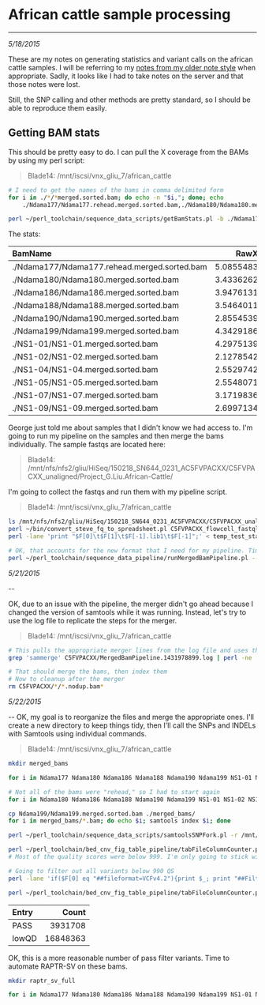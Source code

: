 # African cattle sample processing
---

*5/18/2015*

These are my notes on generating statistics and variant calls on the african cattle samples. I will be referring to my [notes from my older note style](https://github.com/njdbickhart/labnotes/blob/master/textpad_archive/Lab_notes_20141022_dbick_running_african_waterbuff.note) when appropriate. Sadly, it looks like I had to take notes on the server and that those notes were lost. 

Still, the SNP calling and other methods are pretty standard, so I should be able to reproduce them easily.

## Getting BAM stats

This should be pretty easy to do. I can pull the X coverage from the BAMs by using my perl script:

> Blade14: /mnt/iscsi/vnx_gliu_7/african_cattle

```bash
# I need to get the names of the bams in comma delimited form
for i in ./*/*merged.sorted.bam; do echo -n "$i,"; done; echo
	./Ndama177/Ndama177.rehead.merged.sorted.bam,./Ndama180/Ndama180.merged.sorted.bam,./Ndama186/Ndama186.merged.sorted.bam,./Ndama188/Ndama188.merged.sorted.bam,./Ndama190/Ndama190.merged.sorted.bam,./Ndama199/Ndama199.merged.sorted.bam,./NS1-01/NS1-01.merged.sorted.bam,./NS1-02/NS1-02.merged.sorted.bam,./NS1-04/NS1-04.merged.sorted.bam,./NS1-05/NS1-05.merged.sorted.bam,./NS1-07/NS1-07.merged.sorted.bam,./NS1-09/NS1-09.merged.sorted.bam 

perl ~/perl_toolchain/sequence_data_scripts/getBamStats.pl -b ./Ndama177/Ndama177.rehead.merged.sorted.bam,./Ndama180/Ndama180.merged.sorted.bam,./Ndama186/Ndama186.merged.sorted.bam,./Ndama188/Ndama188.merged.sorted.bam,./Ndama190/Ndama190.merged.sorted.bam,./Ndama199/Ndama199.merged.sorted.bam,./NS1-01/NS1-01.merged.sorted.bam,./NS1-02/NS1-02.merged.sorted.bam,./NS1-04/NS1-04.merged.sorted.bam,./NS1-05/NS1-05.merged.sorted.bam,./NS1-07/NS1-07.merged.sorted.bam,./NS1-09/NS1-09.merged.sorted.bam -g 2800000000
```

The stats:

BamName |RawXCov| MapXCov| AvgRawChrcov|    AvgMapChrcov
|:--- | :---: | :---: | :---:| :---:|
./Ndama177/Ndama177.rehead.merged.sorted.bam|    5.08554830661171 |       5.04423094543229|        4.9872021856494| 4.95973458460606
./Ndama180/Ndama180.merged.sorted.bam|   3.43362628419845  |      3.33276396957675  |      3.38720573548025 |       3.29383298185112
./Ndama186/Ndama186.merged.sorted.bam |  3.94761317018214   |     3.91129512426424   |     3.90226247462167  |      3.87776681944447
./Ndama188/Ndama188.merged.sorted.bam |  3.54640113469154   |     3.4662634888881 |3.48522278516829       | 3.4145177870431
./Ndama190/Ndama190.merged.sorted.bam |  2.85545393694522   |     2.82615565691045 |       2.73915620565214  |      2.72317887625559
./Ndama199/Ndama199.merged.sorted.bam |  4.34291864241651   |     4.30902938842751 |       4.16805178636062  |      4.15318189746619
./NS1-01/NS1-01.merged.sorted.bam     |  4.29751395859412   |     4.23579733387879 |       4.27254320629197  |      4.22422124673683
./NS1-02/NS1-02.merged.sorted.bam     |  2.12785429219184   |     2.09493544663026 |       2.09302372587782  |      2.0803988709479
./NS1-04/NS1-04.merged.sorted.bam     |  2.55297422157921   |     2.53565774892409 |       2.49533081901342  |      2.48357798953967
./NS1-05/NS1-05.merged.sorted.bam     |  2.55480712670914   |     2.53728295340023 |       2.52324810704291  |      2.51095001113714
./NS1-07/NS1-07.merged.sorted.bam     |  3.17198369816393   |     3.14750402015737 |       3.11683666891432  |      3.0984912034217
./NS1-09/NS1-09.merged.sorted.bam     |  2.69971340498915   |     2.67534076569672 |       2.6780372123013| 2.66157007183874

George just told me about samples that I didn't know we had access to. I'm going to run my pipeline on the samples and then merge the bams individually. The sample fastqs are located here:

> Blade14: /mnt/nfs/nfs2/gliu/HiSeq/150218_SN644_0231_AC5FVPACXX/C5FVPACXX_unaligned/Project_G.Liu.African-Cattle/

I'm going to collect the fastqs and run them with my pipeline script.

> Blade14: /mnt/iscsi/vnx_gliu_7/african_cattle

```bash
ls /mnt/nfs/nfs2/gliu/HiSeq/150218_SN644_0231_AC5FVPACXX/C5FVPACXX_unaligned/Project_G.Liu.African-Cattle/*/*.gz > C5FVPACXX_flowcell_fastqlist.txt
perl ~/bin/convert_steve_fq_to_spreadsheet.pl C5FVPACXX_flowcell_fastqlist.txt
perl -lane 'print "$F[0]\t$F[1]\t$F[-1].lib1\t$F[-1]";' < temp_test_starter.txt > C5FVPACXX_flowcell_spreadsheet_starter.tab

# OK, that accounts for the new format that I need for my pipeline. Time to see if it actually works!
perl ~/perl_toolchain/sequence_data_pipeline/runMergedBamPipeline.pl --fastqs C5FVPACXX_flowcell_spreatarter.tab --output C5FVPACXX --reference ../reference/umd3_kary_unmask_ngap.fa --coords ../reference/samtools_chr_segs.txt --threads 10
```

*5/21/2015*

--

OK, due to an issue with the pipeline, the merger didn't go ahead because I changed the version of samtools while it was running. Instead, let's try to use the log file to replicate the steps for the merger.

> Blade14: /mnt/iscsi/vnx_gliu_7/african_cattle

```bash
# This pulls the appropriate merger lines from the log file and uses them to generate new commands
grep 'sammerge' C5FVPACXX/MergedBamPipeline.1431978899.log | perl -ne '$_ =~ s/.+ \| sammerge \- //g; $_ =~ s/-h 1/-p/; chomp;  print "$_\n"; system($_);'

# That should merge the bams, then index them
# Now to cleanup after the merger
rm C5FVPACXX/*/*.nodup.bam*
```
*5/22/2015*

--
OK, my goal is to reorganize the files and merge the appropriate ones. I'll create a new directory to keep things tidy, then I'll call the SNPs and INDELs with Samtools using individual commands.

> Blade14: /mnt/iscsi/vnx_gliu_7/african_cattle

```bash
mkdir merged_bams

for i in Ndama177 Ndama180 Ndama186 Ndama188 Ndama190 Ndama199 NS1-01 NS1-02 NS1-04 NS1-05 NS1-07 NS1-09; do echo $i; samtools merge -p -@ 10 merged_bams/${i}.combined.merged.bam C5FVPACXX/$i/$i.merged.bam $i/${i}.rehead.merged.sorted.bam; done

# Not all of the bams were "rehead," so I had to start again
for i in Ndama180 Ndama186 Ndama188 Ndama190 Ndama199 NS1-01 NS1-02 NS1-04 NS1-05 NS1-07 NS1-09; do echo $i; samtools merge -p -@ 10 merged_bams/${i}.combined.merged.bam C5FVPACXX/$i/$i.merged.bam $i/${i}.merged.sorted.bam; done

cp Ndama199/Ndama199.merged.sorted.bam ./merged_bams/
for i in merged_bams/*.bam; do echo $i; samtools index $i; done

perl ~/perl_toolchain/sequence_data_scripts/samtoolsSNPFork.pl -r /mnt/iscsi/vnx_gliu_7/reference/umd3_kary_unmask_ngap.fa -i merged_bams/Ndama177.combined.merged.bam,merged_bams/Ndama180.combined.merged.bam,merged_bams/Ndama186.combined.merged.bam,merged_bams/Ndama188.combined.merged.bam,merged_bams/Ndama190.combined.merged.bam,merged_bams/Ndama199.merged.sorted.bam,merged_bams/NS1-01.combined.merged.bam,merged_bams/NS1-02.combined.merged.bam,merged_bams/NS1-04.combined.merged.bam,merged_bams/NS1-05.combined.merged.bam,merged_bams/NS1-07.combined.merged.bam,merged_bams/NS1-09.combined.merged.bam -o merged_bams/african_cattle_full.vcf -n 10 -s /mnt/iscsi/vnx_gliu_7/reference/samtools_chr_segs.txt -t 1

perl ~/perl_toolchain/bed_cnv_fig_table_pipeline/tabFileColumnCounter.pl -f merged_bams/african_cattle_full.vcf.samtools.filtered.vcf -c 5 -m -o merged_bams/african_cattle_qual_count.md5 -e '#'
# Most of the quality scores were below 999. I'm only going to stick with high quality data here then.

# Going to filter out all variants below 990 QS
perl -lane 'if($F[0] eq "##fileformat=VCFv4.2"){print $_; print "##Filter=<ID=lowQD,Description\"low quality score\">";}elsif($F[0] =~ /^#/){print $_;}else{if($F[5] < 990){$F[6] = "lowQD"; print join("\t", @F);}else{print $_;}}' < merged_bams/african_cattle_full.vcf.samtools.filtered.vcf > merged_bams/african_cattle_full.samtools.lowqdfiltered.vcf

perl ~/perl_toolchain/bed_cnv_fig_table_pipeline/tabFileColumnCounter.pl -f merged_bams/african_cattle_full.samtools.lowqdfiltered.vcf -c 6 -m -e '#'
```

|Entry |    Count|
|:-----|--------:|
|PASS  |  3931708|
|lowQD | 16848363|

OK, this is a more reasonable number of pass filter variants. Time to automate RAPTR-SV on these bams.

```bash
mkdir raptr_sv_full

for i in Ndama177 Ndama180 Ndama186 Ndama188 Ndama190 Ndama199 NS1-01 NS1-02 NS1-04 NS1-05 NS1-07 NS1-09; do echo $i; bam="merged_bams/${i}.combined.merged.bam"; outgroup="raptr_sv_full/{$i}.preprocess"; ~/jdk1.8.0_05/bin/java -jar ~/RAPTR-SV/store/RAPTR-SV.jar preprocess -i $bam -o $outgroup -r ../reference/umd3_kary_nmask_hgap.fa -t 10 -s 100000 -p ../tmp/; done